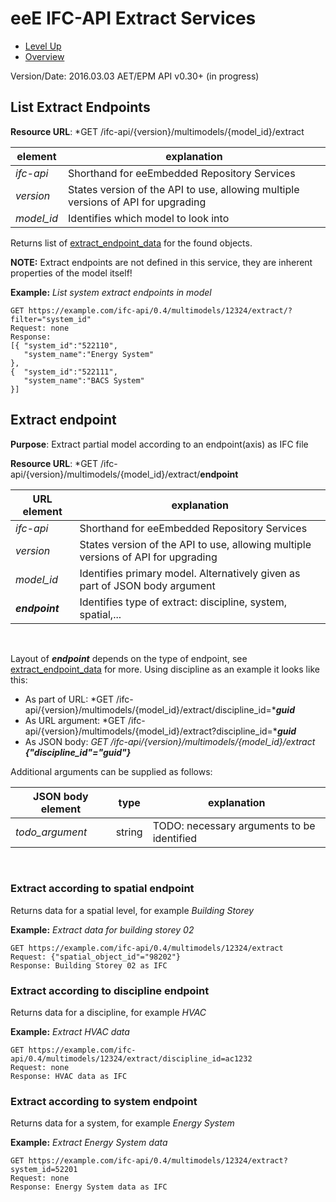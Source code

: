 # eeE IFC-API Extract Services #

* [Level Up](../README.md)
* [Overview](./README.md)

Version/Date: 2016.03.03 AET/EPM  API v0.30+ (in progress)

## List Extract Endpoints

**Resource URL**: *GET /ifc-api/{version}/multimodels/{model_id}/extract

element | explanation
--------|-----------|
*ifc-api*	|Shorthand for eeEmbedded Repository Services |
*version*	|States version of the API to use, allowing multiple versions of API for upgrading |
*model_id*	|Identifies which model to look into |

Returns list of [extract_endpoint_data](./a_schemata/extract_endpoint_data.md) for the found objects. 

**NOTE:** Extract endpoints are not defined in this service, they are inherent properties of the model itself!

**Example:** *List system extract endpoints in model*

```
GET https://example.com/ifc-api/0.4/multimodels/12324/extract/?filter="system_id"
Request: none
Response:
[{ "system_id":"522110",
   "system_name":"Energy System"
},
{  "system_id":"522111",
   "system_name":"BACS System"
}]
```



## Extract endpoint

**Purpose**: Extract partial model according to an endpoint(axis) as IFC file

**Resource URL**: *GET /ifc-api/{version}/multimodels/{model_id}/extract/**endpoint**


URL element | explanation
--------|-----------|
*ifc-api*	|Shorthand for eeEmbedded Repository Services |
*version*	|States version of the API to use, allowing multiple versions of API for upgrading |
*model_id*	|Identifies primary model. Alternatively given as part of JSON body argument |
***endpoint***	|Identifies type of extract: discipline, system, spatial,... |

<br/>

Layout of ***endpoint*** depends on the type of endpoint, see [extract_endpoint_data](./a_schemata/extract_endpoint_data.md) for more. Using discipline as an example it looks like this:

* As part of URL: *GET /ifc-api/{version}/multimodels/{model_id}/extract/discipline_id=****guid***
* As URL argument: *GET /ifc-api/{version}/multimodels/{model_id}/extract?discipline_id=****guid***
* As JSON body: *GET /ifc-api/{version}/multimodels/{model_id}/extract* ***{"discipline_id"="guid"}***

Additional arguments can be supplied as follows:

JSON body element| type  | explanation
-----------------|-------|----
*todo_argument*	 |string | TODO: necessary arguments to be identified

<br/>


### Extract according to spatial endpoint

Returns data for a spatial level, for example *Building Storey*


**Example:** *Extract data for building storey 02*

```
GET https://example.com/ifc-api/0.4/multimodels/12324/extract 
Request: {"spatial_object_id"="98202"} 
Response: Building Storey 02 as IFC
```

### Extract according to discipline endpoint

Returns data for a discipline, for example *HVAC*


**Example:** *Extract HVAC data*

```
GET https://example.com/ifc-api/0.4/multimodels/12324/extract/discipline_id=ac1232
Request: none
Response: HVAC data as IFC
```


### Extract according to system endpoint

Returns data for a system, for example *Energy System*

**Example:** *Extract Energy System data*

```
GET https://example.com/ifc-api/0.4/multimodels/12324/extract?system_id=52201
Request: none
Response: Energy System data as IFC

```
